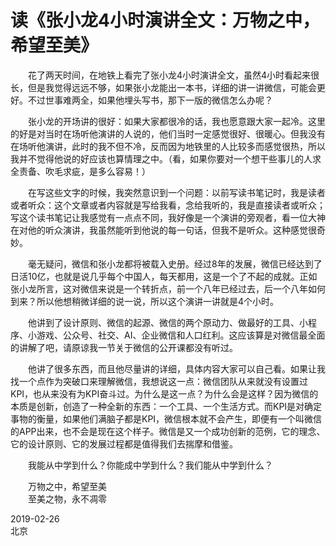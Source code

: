 # 读《张小龙4小时演讲全文：万物之中，希望至美》
　　花了两天时间，在地铁上看完了张小龙4小时演讲全文，虽然4小时看起来很长，但是我觉得远远不够，如果张小龙能出一本书，详细的讲一讲微信，可能会更好。不过世事难两全，如果他埋头写书，那下一版的微信怎么办呢？
  
　　张小龙的开场讲的很好：如果大家都很冷的话，我也愿意跟大家一起冷。这里的好是对当时在场听他演讲的人说的，他们当时一定感觉很好、很暖心。但我没有在场听他演讲，此时的我不但不冷，反而因为地铁里的人比较多而感觉很热，所以我并不觉得他说的好应该也算情理之中。（看，如果你要对一个想干些事儿的人求全责备、吹毛求疵，是多么容易！）

　　在写这些文字的时候，我突然意识到一个问题：以前写读书笔记时，我是读者或者听众：这个文章或者内容就是写给我看，念给我听的，我是直接读者或听众；写这个读书笔记让我感觉有一点点不同，我好像是一个演讲的旁观者，看一位大神在对他的听众演讲，我虽然能听到他说的每一句话，但我不是听众。这种感觉很奇妙。

　　毫无疑问，微信和张小龙都将被载入史册。经过8年的发展，微信已经达到了日活10亿，也就是说几乎每个中国人，每天都用，这是一个了不起的成就。正如张小龙所言，这对微信来说是一个转折点，前一个八年已经过去，后一个八年如何到来？所以他想稍微详细的说一说，所以这个演讲一讲就是4个小时。

　　他讲到了设计原则、微信的起源、微信的两个原动力、做最好的工具、小程序、小游戏、公众号、社交、AI、企业微信和人口红利。这应该算是对微信最全面的讲解了吧，请原谅我一节关于微信的公开课都没有听过。

　　他讲了很多东西，而且他尽量讲的详细，具体内容大家可以自己看。如果让我找一个点作为突破口来理解微信，我想说这一点：微信团队从来就没有设置过KPI，也从来没有为KPI奋斗过。为什么是这一点？为什么会是这样？因为微信的本质是创新，创造了一种全新的东西：一个工具、一个生活方式。而KPI是对确定事物的衡量，如果他们满脑子都是KPI，微信根本就不会产生，即便有一个叫微信的APP出来，也不会是现在这个样子。微信是又一个成功创新的范例，它的理念、它的设计原则、它的发展过程都是值得我们去揣摩和借鉴。

　　我能从中学到什么？你能成中学到什么？我们能从中学到什么？

　　万物之中，希望至美  
　　至美之物，永不凋零

2019-02-26  
北京
